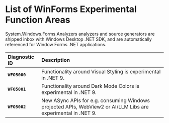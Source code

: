 # List of WinForms Experimental Function Areas

System.Windows.Forms.Analyzers analyzers and source generators are shipped inbox with Windows Desktop .NET SDK, and
are automatically referenced for Window Forms .NET applications.

| Diagnostic ID  | Description |
| :------------- | :---------- |
|  __`WFO5000`__ | Functionality around Visual Styling is experimental in .NET 9. |
|  __`WFO5001`__ | Functionality around Dark Mode Colors is experimental in .NET 9. |
|  __`WFO5002`__ | New ASync APIs for e.g. consuming Windows projected APIs, WebView2 or AI/LLM Libs are experimental in .NET 9. |
